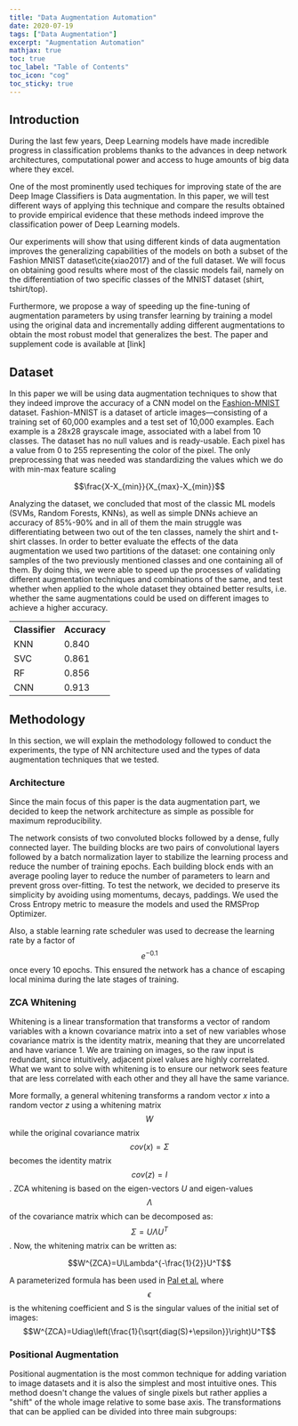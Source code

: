 ```yaml
---
title: "Data Augmentation Automation"
date: 2020-07-19
tags: ["Data Augmentation"]
excerpt: "Augmentation Automation"
mathjax: true
toc: true
toc_label: "Table of Contents"
toc_icon: "cog"
toc_sticky: true
---
```


## Introduction

During the last few years, Deep Learning models have made incredible progress in classification problems thanks to the advances in deep network architectures, computational power and access to huge amounts of big data where they excel.

One of the most prominently used techiques for improving state of the are Deep Image Classifiers is Data augmentation. In this paper, we will test different ways of applying this technique and compare the results obtained to provide empirical evidence that these methods indeed improve the classification power of Deep Learning models.

Our experiments will show that using different kinds of data augmentation improves the generalizing capabilities of the models on both a subset of the Fashion MNIST dataset\cite{xiao2017} and of the full dataset. We will focus on obtaining good results where most of the classic models fail, namely on the differentiation of two specific classes of the MNIST dataset (shirt, tshirt/top).

Furthermore, we propose a way of speeding up the fine-tuning of augmentation parameters by using transfer learning by training a model using the original data and incrementally adding different augmentations to obtain the most robust model that generalizes the best. The paper and supplement code is available at [link]

## Dataset

In this paper we will be using data augmentation techniques to show that they indeed improve the accuracy of a CNN model on the [Fashion-MNIST](https://github.com/zalandoresearch/fashion-mnist) dataset. Fashion-MNIST is a dataset of article images—consisting of a training set of 60,000 examples and a test set of 10,000 examples. Each example is a 28x28 grayscale image, associated with a label from 10 classes. The dataset has no null values and is ready-usable. Each pixel has a value from 0 to 255 representing the color of the pixel. The only preprocessing that was needed was standardizing the values which we do with min-max feature scaling

$$\frac{X-X_{min}}{X_{max}-X_{min}}$$

Analyzing the dataset, we concluded that most of the classic ML models (SVMs, Random Forests, KNNs), as well as simple DNNs achieve an accuracy of 85%-90% and in all of them the main struggle was differentiating between two out of the ten classes, namely the shirt and t-shirt classes. In order to better evaluate the effects of the data augmentation we used two partitions of the dataset: one containing only samples of the two previously mentioned classes and one containing all of them. By doing this, we were able to speed up the processes of validating different augmentation techniques and combinations of the same, and test whether when applied to the whole dataset they obtained better results, i.e. whether the same augmentations could be used on different images to achieve a higher accuracy.

<table style="width:100%">
  <tr>
    <th>Classifier</th>
    <th>Accuracy</th> 
  </tr>
  <tr>
    <td>KNN</td>
    <td>0.840</td>
  </tr>
  <tr>
    <td>SVC</td>
    <td>0.861</td>
  </tr>
  <tr>
    <td>RF</td>
    <td>0.856</td>
  </tr>
  <tr>
    <td>CNN</td>
    <td>0.913</td>
  </tr>
</table>

## Methodology

In this section, we will explain the methodology followed to conduct the experiments, the type of NN architecture used and the types of data augmentation techniques that we tested.

### Architecture
Since the main focus of this paper is the data augmentation part, we decided to keep the network architecture as simple as possible for maximum reproducibility. 

The network consists of two convoluted blocks followed by a dense, fully connected layer. The building blocks are two pairs of convolutional layers followed by a batch normalization layer to stabilize the learning process and reduce the number of training epochs. Each building block ends with an average pooling layer to reduce the number of parameters to learn and prevent gross over-fitting. To test the network, we decided to preserve its simplicity by avoiding using momentums, decays, paddings. We used the Cross Entropy metric to measure the models and used the RMSProp Optimizer. 

Also, a stable learning rate scheduler was used to decrease the learning rate by a factor of $$e^{-0.1}$$ once every 10 epochs. This ensured the network has a chance of escaping local minima during the late stages of training.

### ZCA Whitening
Whitening is a linear transformation that transforms a vector of random variables with a known covariance matrix into a set of new variables whose covariance matrix is the identity matrix, meaning that they are uncorrelated and have variance 1. We are training on images, so the raw input is redundant, since intuitively, adjacent pixel values are highly correlated. What we want to solve with whitening is to ensure our network sees feature that are less correlated with each other and they all have the same variance.

More formally, a general whitening transforms a random vector $x$ into a random vector $z$ using a whitening matrix $$W$$ while the original covariance matrix $$cov(x)=\Sigma$$ becomes the identity matrix $$cov(z)=I$$. ZCA whitening is based on the eigen-vectors $U$ and eigen-values $$\Lambda$$ of the covariance matrix which can be decomposed as: $$\Sigma = U\Lambda U^T$$. Now, the whitening matrix can be written as: 

$$W^{ZCA}=U\Lambda^{-\frac{1}{2}}U^T$$

A parameterized formula has been used in [Pal et al.](https://ieeexplore.ieee.org/document/7808140) where $$\epsilon$$ is the whitening coefficient and S is the singular values of the initial set of images: $$W^{ZCA}=Udiag\left(\frac{1}{\sqrt{diag(S)+\epsilon}}\right)U^T$$

### Positional Augmentation

Positional augmentation is the most common technique for adding variation to image datasets and it is also the simplest and most intuitive ones. This method doesn't change the values of single pixels but rather applies a "shift" of the whole image relative to some base axis. The transformations that can be applied can be divided into three main subgroups:
